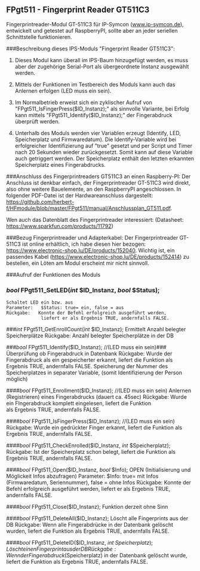 ## FPgt511 - Fingerprint Reader GT511C3
Fingerprintreader-Modul GT-511C3 für IP-Symcon (www.ip-symcon.de), entwickelt und getestet auf RaspberryPI, sollte aber an jeder seriellen Schnittstelle funktionieren.

###Beschreibung dieses IPS-Moduls "Fingerprint Reader GT511C3":
1. Dieses Modul kann überall im IPS-Baum hinzugefügt werden, es muss aber der zugehörige Serial-Port als übergeordnete Instanz ausgewählt werden.

2. Mittels der Funktionen im Testbereich des Moduls kann auch das Anlernen erfolgen (LED muss ein sein). 

3. Im Normalbetrieb erweist sich ein zyklischer Aufruf von "FPgt511_IsFingerPress($ID_Instanz);" als sinnvolle Variante, bei Erfolg kann mittels  "FPgt511_Identify($ID_Instanz);" der Fingerabdruck überprüft werden.

4. Unterhalb des Moduls werden vier Variablen erzeugt (Identify, LED, Speicherplatz und Firmwaredatum). Die Identify-Variable wird bei erfolgreicher Identifizierung auf "true" gesetzt und per Script und Timer nach 20 Sekunden wieder zurückgesetzt. Somit kann auf diese Variable auch getriggert werden.  Der Speicherplatz enthält den letzten erkannten Speicherplatz eines Fingerabdrucks.  

###Anschluss des Fingerprintreaders GT511C3 an einen Raspberry-PI:
Der Anschluss ist denkbar einfach, der Fingerprintreader GT-511C3 wird direkt, also ohne weitere Bauelemente, an den RaspberryPI angeschlossen. 
In folgender PDF-Datei ist der Hardwareanschluss dargestellt: https://github.com/herbert-f/HFmodule/blob/master/FPgt511/manual/Anschlussplan_GT511.pdf.

Wen auch das Datenblatt des Fingerprintreader interessiert: (Datasheet: https://www.sparkfun.com/products/11792)

###Bezug Fingerprintreader und Adapterkabel:
Der Fingerprintreader GT-511C3 ist online erhältlich, ich habe diesen hier bezogen: https://www.electronic-shop.lu/DE/products/152040.
 Wichtig ist, ein passendes Kabel (https://www.electronic-shop.lu/DE/products/152414) zu bestellen, ein Löten am Modul erscheint mir nicht sinnvoll.

###Aufruf der Funktionen des Moduls

### *bool* FPgt511_SetLED(*int* $ID_Instanz, *bool* $Status);
	Schaltet LED ein bzw. aus 
	Parameter:   $Status: true= ein, false = aus
	Rückgabe:	Konnte der Befehl erfolgreich ausgeführt werden, 
				 liefert er als Ergebnis TRUE, andernfalls FALSE.

###*int* FPgt511_GetEnrollCount(*int* $ID_Instanz);
	Ermittelt Anzahl belegter Speicherplätze
    Rückgabe: Anzahl belegter Speicherplätze in der DB
	
###*bool* FPgt511_Identify($ID_Instanz);  //(LED muss ein sein)###
	Überprüfung ob Fingerabdruck in Datenbank
	Rückgabe:	Wurde der Fingerabdruck als ein gespeicherter erkannt,
				liefert die Funktion als Ergebnis TRUE, andernfalls FALSE.
				Speicherung der Nummer des Speicherplatzes in separater Variable,
				(somit Identifizierung der Person möglich)	

####*bool* FPgt511_Enrollment($ID_Instanz);  //(LED muss ein sein)
	Anlernen (Registrieren) eines Fingerabdrucks (dauert ca. 45sec)
	Rückgabe:	Wurde ein FIngerabdruck komplett eingelesen, liefert die Funktion  
				als Ergebnis TRUE, andernfalls FALSE.

####*bool* FPgt511_IsFingerPress($ID_Instanz);  //(LED muss ein sein)
	Rückgabe:	Wurde ein gedrückter Finger erkannt, liefert die Funktion 
				als Ergebnis TRUE, andernfalls FALSE.

####*bool* FPgt511_CheckEnrolled($ID_Instanz, *int* $Speicherplatz);
	Rückgabe:	Ist der Speicherplatz schon belegt, liefert die Funktion 
				als Ergebnis TRUE, andernfalls FALSE.

####*bool* FPgt511_Open($ID_Instanz, *bool* $Info);
	OPEN (Initialisierung und Möglickeit Infos abzufragen)
	Parameter: 	$Info: true= mit Infos (Firmwaredatum, Seriennummer), false = ohne Infos
	Rückgabe:	Konnte der Befehl erfolgreich ausgeführt werden, liefert er als Ergebnis 
				TRUE, andernfalls FALSE.

####*bool* FPgt511_Close($ID_Instanz);
	Funktion derzeit ohne Sinn

####*bool* FPgt511_DeleteAll($ID_Instanz);
	Löscht alle Fingerprints aus der DB
	Rückgabe:	Wenn alle Fingerabdrücke in der Datenbank gelöscht wurden,
				liefert die Funktion als Ergebnis TRUE, andernfalls FALSE.

####*bool* FPgt511_DeleteID($ID_Instanz, *int* $Speicherplatz);
	Löscht einen Fingerprint aus der DB
	Rückgabe:	Wenn der Fingerabdruck ($Speicherplatz) in der Datenbank gelöscht wurde,
				liefert die Funktion als Ergebnis TRUE, andernfalls FALSE.
